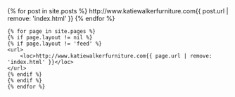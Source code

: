 ---
---
<?xml version="1.0" encoding="UTF-8"?>
<urlset xmlns="http://www.sitemaps.org/schemas/sitemap/0.9">
    {% for post in site.posts %}
    <url>
        <loc>http://www.katiewalkerfurniture.com{{ post.url | remove: 'index.html' }}</loc>
    </url>
    {% endfor %}

    {% for page in site.pages %}
    {% if page.layout != nil %}
    {% if page.layout != 'feed' %}
    <url>
        <loc>http://www.katiewalkerfurniture.com{{ page.url | remove: 'index.html' }}</loc>
    </url>
    {% endif %}
    {% endif %}
    {% endfor %}
</urlset>
